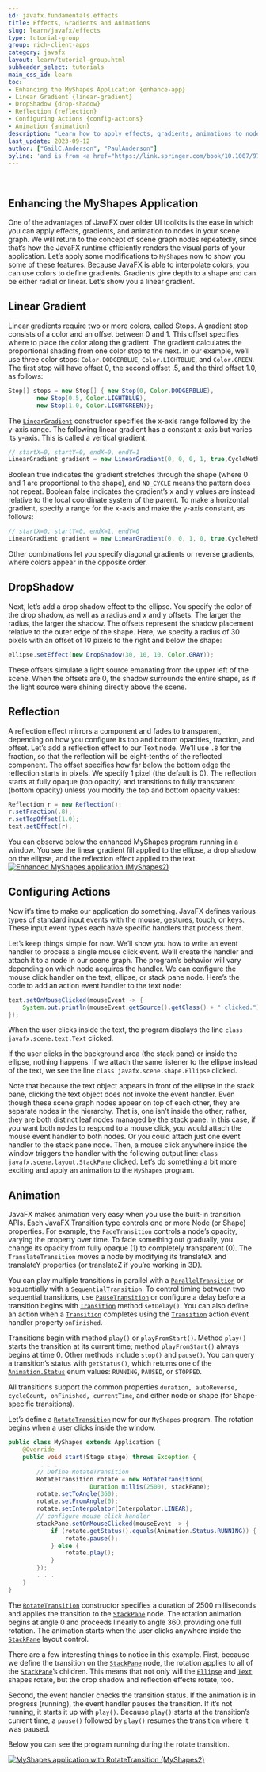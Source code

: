 ```yaml
---
id: javafx.fundamentals.effects
title: Effects, Gradients and Animations
slug: learn/javafx/effects
type: tutorial-group
group: rich-client-apps
category: javafx
layout: learn/tutorial-group.html
subheader_select: tutorials
main_css_id: learn
toc:
- Enhancing the MyShapes Application {enhance-app}
- Linear Gradient {linear-gradient}
- DropShadow {drop-shadow}
- Reflection {reflection}
- Configuring Actions {config-actions}
- Animation {animation}
description: "Learn how to apply effects, gradients, animations to nodes in your scene graph. "
last_update: 2023-09-12
author: ["GailC.Anderson", "PaulAnderson"]
byline: 'and is from <a href="https://link.springer.com/book/10.1007/978-1-4842-7268-8">The Definitive Guide to Modern Java Clients with JavaFX 17</a> graciously contributed by Apress.'
---
```


<a id="enhance-app">&nbsp;</a>
## Enhancing the MyShapes Application

One of the advantages of JavaFX over older UI toolkits is the ease in which you can apply effects, gradients, and animation to nodes in your scene graph. We will return to the concept of scene graph nodes repeatedly, since that’s how the JavaFX runtime efficiently renders the visual parts of your application. 
Let’s apply some modifications to `MyShapes` now to show you some of these features. Because JavaFX is able to interpolate colors, you can use colors to define gradients. Gradients give depth to a shape and can be either radial or linear. Let’s show you a linear gradient.
<a id="linear-gradient">&nbsp;</a>
## Linear Gradient

Linear gradients require two or more colors, called Stops. A gradient stop consists of a color and an offset between 0 and 1. This offset specifies where to place the color along the gradient. The gradient calculates the proportional shading from one color stop to the next.
In our example, we’ll use three color stops: `Color.DODGERBLUE`, `Color.LIGHTBLUE`, and `Color.GREEN`. The first stop will have offset 0, the second offset .5, and the third offset 1.0, as follows:

```java
Stop[] stops = new Stop[] { new Stop(0, Color.DODGERBLUE),
        new Stop(0.5, Color.LIGHTBLUE),
        new Stop(1.0, Color.LIGHTGREEN)};
```

The [`LinearGradient`](javafxdoc:LinearGradient) constructor specifies the x-axis range followed by the y-axis range. The following linear gradient has a constant x-axis but varies its y-axis. This is called a vertical gradient.

```java
// startX=0, startY=0, endX=0, endY=1
LinearGradient gradient = new LinearGradient(0, 0, 0, 1, true,CycleMethod.NO_CYCLE, stops);
```

Boolean true indicates the gradient stretches through the shape (where 0 and 1 are proportional to the shape), and `NO_CYCLE` means the pattern does not repeat. Boolean false indicates the gradient’s x and y values are instead relative to the local coordinate system of the parent.
To make a horizontal gradient, specify a range for the x-axis and make the y-axis constant, as follows:

```java
// startX=0, startY=0, endX=1, endY=0
LinearGradient gradient = new LinearGradient(0, 0, 1, 0, true,CycleMethod.NO_CYCLE, stops);
```
Other combinations let you specify diagonal gradients or reverse gradients, where colors appear in the opposite order.
<a id="drop-shadow">&nbsp;</a>
## DropShadow
Next, let’s add a drop shadow effect to the ellipse. You specify the color of the drop shadow, as well as a radius and x and y offsets. The larger the radius, the larger the shadow. 
The offsets represent the shadow placement relative to the outer edge of the shape. Here, we specify a radius of 30 pixels with an offset of 10 pixels to the right and below the shape:

```java 
ellipse.setEffect(new DropShadow(30, 10, 10, Color.GRAY));
```
These offsets simulate a light source emanating from the upper left of the scene. When the offsets are 0, the shadow surrounds the entire shape, as if the light source were shining directly above the scene.
<a id="reflection">&nbsp;</a>
## Reflection

A reflection effect mirrors a component and fades to transparent, depending on how you configure its top and bottom opacities, fraction, and offset. Let’s add a reflection effect to our Text node. We’ll use `.8` for the fraction, so that the reflection will be eight-tenths of the reflected component. The offset specifies how far below the bottom edge the reflection starts in pixels. 
We specify 1 pixel (the default is 0). The reflection starts at fully opaque (top opacity) and transitions to fully transparent (bottom opacity) unless you modify the top and bottom opacity values:
```java 
Reflection r = new Reflection();
r.setFraction(.8);
r.setTopOffset(1.0);
text.setEffect(r);
```

You can observe below the enhanced MyShapes program running in a window. You see the linear gradient fill applied to the ellipse, a drop shadow on the ellipse, and the reflection effect applied to the text.
[![Enhanced MyShapes application (MyShapes2)](/assets/images/javafx/enahanced-myshapes-application.png)](/assets/images/javafx/enahanced-myshapes-application.png)
<a id="config-actions">&nbsp;</a>
## Configuring Actions

Now it’s time to make our application do something. JavaFX defines various types of standard input events with the mouse, gestures, touch, or keys. These input event types each have specific handlers that process them.

Let’s keep things simple for now. We’ll show you how to write an event handler to process a single mouse click event. We’ll create the handler and attach it to a node in our scene graph. 
The program’s behavior will vary depending on which node acquires the handler. We can configure the mouse click handler on the text, ellipse, or stack pane node.
Here’s the code to add an action event handler to the text node:

```java 
text.setOnMouseClicked(mouseEvent -> {
	System.out.println(mouseEvent.getSource().getClass() + " clicked.");
});
```
When the user clicks inside the text, the program displays the line `class javafx.scene.text.Text` clicked.

If the user clicks in the background area (the stack pane) or inside the ellipse, nothing happens. If we attach the same listener to the ellipse instead of the text, we see the line
`class javafx.scene.shape.Ellipse` clicked.

Note that because the text object appears in front of the ellipse in the stack pane, clicking the text object does not invoke the event handler. Even though these scene graph nodes appear on top of each other, they are separate nodes in the hierarchy. 
That is, one isn’t inside the other; rather, they are both distinct leaf nodes managed by the stack pane. In this case, if you want both nodes to respond to a mouse click, you would attach the mouse event handler to both nodes. Or you could attach just one event handler to the stack pane node. Then, a mouse click anywhere inside the window triggers the handler with the following output line:
`class javafx.scene.layout.StackPane` clicked.
Let’s do something a bit more exciting and apply an animation to the `MyShape`s program.
<a id="animation">&nbsp;</a>
## Animation
JavaFX makes animation very easy when you use the built-in transition APIs. Each JavaFX Transition type controls one or more Node (or Shape) properties. For example, the `FadeTransition` controls a node’s opacity, varying the property over time. To fade something out gradually, you change its opacity from fully opaque (1) to completely transparent (0). The `TranslateTransition` moves a node by modifying its translateX and translateY properties (or translateZ if you’re working in 3D).

You can play multiple transitions in parallel with a [`ParallelTransition`](javafxdoc:ParallelTransition) or sequentially with a [`SequentialTransition`](javafxdoc:SequentialTransition). To control timing between two sequential transitions, use [`PauseTransition`](javafxdoc:PauseTransition) or configure a delay before a transition begins with [`Transition`](javafxdoc:Transition) method `setDelay()`. You can also define an action when a [`Transition`](javafxdoc:Transition) completes using the [`Transition`](javafxdoc:Transition) action event handler property `onFinished`.

Transitions begin with method `play()` or `playFromStart()`. Method `play()` starts the transition at its current time; method `playFromStart()` always begins at time 0. Other methods include `stop()` and `pause()`. You can query a transition’s status with `getStatus()`, which returns one of the [`Animation.Status`](javafxdoc:Animation.Status) enum values: `RUNNING`, `PAUSED`, or `STOPPED`.

All transitions support the common properties `duration, autoReverse, cycleCount, onFinished, currentTime`, and either node or shape (for Shape-specific transitions).

Let’s define a [`RotateTransition`](javafxdoc:RotateTransition) now for our `MyShapes` program. The rotation begins when a user clicks inside the window. 

```java
public class MyShapes extends Application {
    @Override
    public void start(Stage stage) throws Exception {
         . . .
        // Define RotateTransition
        RotateTransition rotate = new RotateTransition(
                       Duration.millis(2500), stackPane);
        rotate.setToAngle(360);
        rotate.setFromAngle(0);
        rotate.setInterpolator(Interpolator.LINEAR);
        // configure mouse click handler
        stackPane.setOnMouseClicked(mouseEvent -> {
            if (rotate.getStatus().equals(Animation.Status.RUNNING)) {
                rotate.pause();
            } else {
                rotate.play();
            }
        });
        . . .
    }
}
```


The [`RotateTransition`](javafxdoc:RotateTransition) constructor specifies a duration of 2500 milliseconds and applies the transition to the [`StackPane`](javafxdoc:StackPane) node. The rotation animation begins at angle 0 and proceeds linearly to angle 360, providing one full rotation. The animation starts when the user clicks anywhere inside the [`StackPane`](javafxdoc:StackPane) layout control.

There are a few interesting things to notice in this example. First, because we define the transition on the [`StackPane`](javafxdoc:StackPane) node, the rotation applies to all of the [`StackPane`](javafxdoc:StackPane)’s children. This means that not only will the [`Ellipse`](javafxdoc:Ellipse) and [`Text`](javafxdoc:Text) shapes rotate, but the drop shadow and reflection effects rotate, too.

Second, the event handler checks the transition status. If the animation is in progress (running), the event handler pauses the transition. If it’s not running, it starts it up with `play()`. Because `play()` starts at the transition’s current time, a `pause()` followed by `play()` resumes the transition where it was paused.

Below you can see the program running during the rotate transition.

[![MyShapes application with RotateTransition (MyShapes2)](/assets/images/javafx/rotate-transition-myshapes-application.png)](/assets/images/javafx/rotate-transition-myshapes-application.png)
